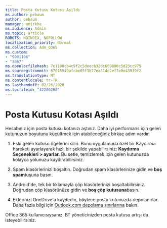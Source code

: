 ```yaml
---
title: Posta Kutusu Kotası Aşıldı
ms.author: pebaum
author: pebaum
manager: mnirkhe
ms.audience: Admin
ms.topic: article
ROBOTS: NOINDEX, NOFOLLOW
localization_priority: Normal
ms.collection: Adm_O365
ms.custom:
- "9001106"
- "3067"
ms.openlocfilehash: 7e1108cb4c9f2c5deecb32dc669800c5d23cc975
ms.sourcegitcommit: 67015549afcbe05f3b77ea314e2ef7e0e439f9f2
ms.translationtype: MT
ms.contentlocale: tr-TR
ms.lasthandoff: 02/26/2020
ms.locfileid: "42286280"
---
```

# <a name="mailbox-quota-exceeded"></a>Posta Kutusu Kotası Aşıldı

Hesabınız için posta kutusu kotanızı aştınız. Daha iyi performans için gelen kutunuzun boyutunu küçültmek için atabileceğiniz birkaç adım vardır.

1. Eski gelen kutusu öğelerini silin. Bunu uygulamada özel bir Kaydırma hareketi ayarlayarak hızlı bir şekilde yapabilirsiniz: **Kaydırma Seçenekleri > ayarlar.** Bu setle, temizlemek için gelen kutunuzda kolayca yolunuzu kaydırabilirsiniz.

2. Spam klasörlerinizi boşaltın. Doğrudan spam klasörlerinize gidin ve **boş spam**tuşuna basın.

3. Android'de, tek bir tıklamayla çöp klasörlerinizi boşaltabilirsiniz. Doğrudan çöp klasörünüze gidin ve **boş çöp kutusuna**basın. 

4. Eklerinizi OneDrive'a kaydedin, böylece posta kutunuzda depolanırlar. Daha fazla bilgi için [Outlook.com depolama sınırlarına](https://support.office.com/article/storage-limits-in-outlook-com-7ac99134-69e5-4619-ac0b-2d313bba5e9e) bakın. 

Office 365 kullanıcısıysanız, BT yöneticinizden posta kutusu artışı da isteyebilirsiniz.